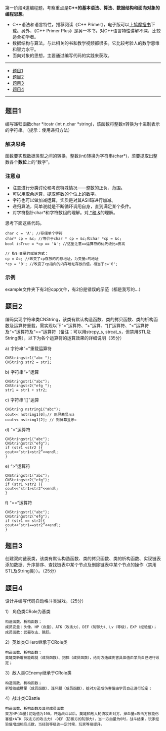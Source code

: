 第一阶段4道编程题，考察重点是**C++的基本语法、算法、数据结构和面向对象的编程思想**。

- C++语法和语言特性，推荐阅读《C++ Primer》，电子版可以上[鸠摩搜书](https://www.jiumodiary.com/)下载。另外，《C++ Primer Plus》是另一本书，对C++语言特性讲解不深，比较适合初学者。
- 数据结构与算法，与此相关的书和教学视频都很多。它比较考验人的数学思维和智力水平。
- 面向对象的思想，主要通过编写代码的实践来获取。

--------
- [题目1](#题目1)
- [题目2](#题目2)
- [题目3](#题目3)
- [题目4](#题目4)
--------

## 题目1
编写递归函数char *itostr (int n,char *string)，该函数将整数n转换为十进制表示的字符串。（提示：使用递归方法）

### 解决思路

函数要实现数据类型之间的转换，整数(int)转换为字符串(char*)，须要提取出整数各个**数位**上的“数字”。

### 注意点

- 注意进行分类讨论和考虑特殊情况——整数的正负、范围。
- 可以用取余运算，提取整数的个位上的数字。
- 字符也可以做加减运算，实质是对其ASII码进行加减。
- 递归算法，简单说就是不断循环调用自身，直到满足某个条件。
- 对字符指针char*和字符数组的理解。对[ *和 &](http://www.cnblogs.com/mr-stn/p/9037773.html)的理解。

思考下面这些代码。

    char c = 'A'; //存储单个字符
    char* cp = &c; //等价于char * cp = &c;和char *cp = &c;
    bool isTrue = *cp == 'A'; //这里注意==运算符的优先级比=要高

    // 指针变量的赋值方式：
    cp = &c; //改变了cp存放的内存地址，为变量c的地址
    *cp = '0'; //改变了cp指向的内存地址存放的值，相当于c='0';
    
### 示例

example文件夹下有3份cpp文件，有2份是错误的示范（都是我写的...）

## 题目2
编码实现字符串类CNString，该类有默认构造函数、类的拷贝函数、类的析构函数及运算符重载，需实现以下“=”运算符、“+”运算、“[]”运算符、“<”运算符及“>”运算符及“==”运算符（备注：可以用strcpy_s, strcat_s，但禁用STL及String类），以下为各个运算符的运算效果的详细说明（35分）

a)	字符串“=”重载运算符

    CNStringstr1("abc ");
    CNString str2 = str1;

b)	字符串“+”运算

    CNStringstr1("abc"); 
    CNStringstr2("efg ");
    str1 = str1 + str2;    
   
c)	字符串“[]”运算

    CNString nstring1("abc");
    cout<< nstring1[0];// 则屏幕显示a
    cout<< nstring1[2]; // 则屏幕显示c

d)	“<”运算符

    CNStringstr1("abc");
    CNStringstr2("efg");
    if (str1 <str2 ){
    cout<<“str1<str2”<<endl;
    }

e)	“>”运算符

    CNStringstr1("abc");
    CNStringstr2("efg");
    if (str1 >str2 ){
    cout<<“str1>str2”<<endl;
    }

f)	“==”运算符

    CNStringstr1("abc");
    CNStringstr2("efg");
    if (str1 == str2){
    cout<<“str1==str2”<<endl;
    }

## 题目3
创建双向链表类，该类有默认构造函数、类的拷贝函数、类的析构函数、实现链表添加数据、升序排序、查找链表中某个节点及删除链表中某个节点的操作（禁用STL及String类））。（25分）

## 题目4
设计并编写代码自动格斗类游戏。（25分）

1）	角色类CRole为基类

    构造函数、析构函数；
    成员变量：头像、HP（血量）、ATK（攻击力）、DEF（防御力）、Lv（等级），EXP（经验值）；
    成员函数：武器攻击、跳跃。

2）英雄类CHero继承于CRole类

    构造函数、析构函数；
    英雄类新增技能踢腿（成员函数）、抱摔（成员函数），给对方造成伤害具体值由学员自己进行设定；

3）敌人类CEnemy继承于CRole类

    构造函数、析构函数； 
    新增技能劈掌（成员函数）、连环腿（成员函数），给对方造成伤害值由学员自己进行设定；

4）战斗类CBattle

    构造函数、析构函数及其他成员函数
    双方HP(血量)初始值为100，开始战斗以后，英雄和敌人轮流攻击对方，掉血量=攻击方技能伤害值+ATK（攻击方的攻击力）-DEF（防御方的防御力），当一方血量为0时，战斗结束，玩家经验值增加相应点数，当经验等级达一定时候，玩家等级提升。
